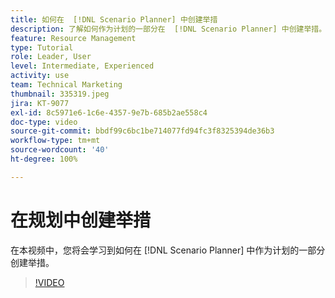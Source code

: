 ```yaml
---
title: 如何在  [!DNL Scenario Planner] 中创建举措
description: 了解如何作为计划的一部分在  [!DNL Scenario Planner] 中创建举措。
feature: Resource Management
type: Tutorial
role: Leader, User
level: Intermediate, Experienced
activity: use
team: Technical Marketing
thumbnail: 335319.jpeg
jira: KT-9077
exl-id: 8c5971e6-1c6e-4357-9e7b-685b2ae558c4
doc-type: video
source-git-commit: bbdf99c6bc1be714077fd94fc3f8325394de36b3
workflow-type: tm+mt
source-wordcount: '40'
ht-degree: 100%

---
```


# 在规划中创建举措

在本视频中，您将会学习到如何在 [!DNL Scenario Planner] 中作为计划的一部分创建举措。

>[!VIDEO](https://video.tv.adobe.com/v/3412634/?quality=12&learn=on&enablevpops=1&captions=chi_hans)
